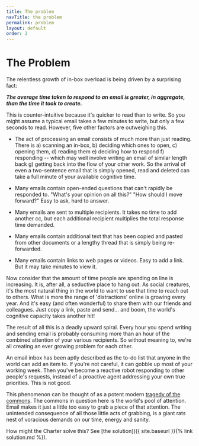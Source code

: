 ```yaml
---
title: The problem
navTitle: the problem
permalink: problem
layout: default
order: 2
---
```


# The Problem

The relentless growth of in-box overload is being driven by a surprising fact:

**_The average time taken to respond to an email is greater, in aggregate, than
the time it took to create._**

This is counter-intuitive because it's quicker to read than to write. So you
might assume a typical email takes a few minutes to write, but only a few
seconds to read. However, five other factors are outweighing this.

- The act of processing an email consists of much more than just reading. There
is a) scanning an in-box, b) deciding which ones to open, c) opening them, d)
reading them e) deciding how to respond f) responding -- which may well involve
writing an email of similar length back g) getting back into the flow of your
other work. So the arrival of even a two-sentence email that is simply opened,
read and deleted can take a full minute of your available cognitive time.

- Many emails contain open-ended questions that can't rapidly be responded to.
"What's your opinion on all this?" "How should I move forward?" Easy to ask,
hard to answer.

- Many emails are sent to multiple recipients. It takes no time to add another
cc, but each additional recipient multiplies the total response time demanded.

- Many emails contain additional text that has been copied and pasted from
other documents or a lengthy thread that is simply being re-forwarded.

- Many emails contain links to web pages or videos. Easy to add a link. But it
may take minutes to view it.

Now consider that the amount of time people are spending on line is increasing.
It is, after all, a seductive place to hang out. As social creatures, it's the
most natural thing in the world to want to use that time to reach out to others.
What is more the range of 'distractions' online is growing every year. And it's
easy (and often wonderful) to share them with our friends and colleagues. Just
copy a link, paste and send... and boom, the world's cognitive capacity takes
another hit!

The result of all this is a deadly upward spiral. Every hour you spend writing
and sending email is probably consuming more than an hour of the combined
attention of your various recipients. So without meaning to, we're all creating
an ever growing problem for each other.

An email inbox has been aptly described as the to-do list that anyone in the
world can add an item to. If you're not careful, it can gobble up most of your
working week. Then you've become a reactive robot responding to other people's
requests, instead of a proactive agent addressing your own true priorities.
This is not good.

This phenomenon can be thought of as a potent modern
[tragedy of the commons](https://en.wikipedia.org/wiki/Tragedy_of_the_commons).
The commons in question here is the world's pool of attention. Email makes it
just a little too easy to grab a piece of that attention. The unintended
consequence of all those little acts of grabbing, is a giant rats nest of
voracious demands on our time, energy and sanity.

How might the Charter solve this? See
[the solution]({{ site.baseurl }}{% link solution.md %}).
